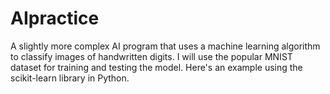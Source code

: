 # AIpractice
A slightly more complex AI program that uses a machine learning algorithm to classify images of handwritten digits. I will use the popular MNIST dataset for training and testing the model. Here's an example using the scikit-learn library in Python.
